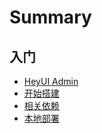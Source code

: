 # Summary

## 入门
  * [HeyUI Admin](README.md)
  * [开始搭建](start.md)
  * [相关依赖](dependence.md)
  * [本地部署](build.md)
